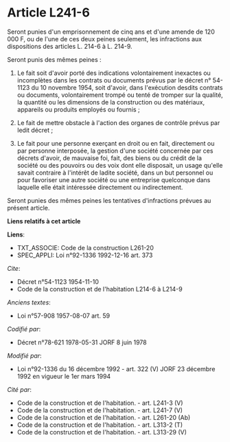 # Article L241-6

Seront punies d'un emprisonnement de cinq ans et d'une amende de 120 000 F, ou de l'une de ces deux peines seulement, les
infractions aux dispositions des articles L. 214-6 à L. 214-9.

Seront punis des mêmes peines :

1. Le fait soit d'avoir porté des indications volontairement inexactes ou incomplètes dans les contrats ou documents prévus
par le décret n° 54-1123 du 10 novembre 1954, soit d'avoir, dans l'exécution desdits contrats ou documents, volontairement
trompé ou tenté de tromper sur la qualité, la quantité ou les dimensions de la construction ou des matériaux, appareils ou
produits employés ou fournis ;

2. Le fait de mettre obstacle à l'action des organes de contrôle prévus par ledit décret ;

3. Le fait pour une personne exerçant en droit ou en fait, directement ou par personne interposée, la gestion d'une société
concernée par ces décrets d'avoir, de mauvaise foi, fait, des biens ou du crédit de la société ou des pouvoirs ou des voix
dont elle disposait, un usage qu'elle savait contraire à l'intérêt de ladite société, dans un but personnel ou pour favoriser
une autre société ou une entreprise quelconque dans laquelle elle était intéressée directement ou indirectement.

Seront punies des mêmes peines les tentatives d'infractions prévues au présent article.

**Liens relatifs à cet article**

**Liens**:

  - TXT_ASSOCIE: Code de la construction L261-20
  - SPEC_APPLI: Loi n°92-1336 1992-12-16 art. 373

_Cite_:

  - Décret n°54-1123 1954-11-10
  - Code de la construction et de l'habitation L214-6 à L214-9

_Anciens textes_:

  - Loi n°57-908 1957-08-07 art. 59

_Codifié par_:

  - Décret n°78-621 1978-05-31 JORF 8 juin 1978

_Modifié par_:

  - Loi n°92-1336 du 16 décembre 1992 - art. 322 (V) JORF 23 décembre 1992 en vigueur le 1er mars 1994

_Cité par_:

  - Code de la construction et de l'habitation. - art. L241-3 (V)
  - Code de la construction et de l'habitation. - art. L241-7 (V)
  - Code de la construction et de l'habitation. - art. L261-20 (Ab)
  - Code de la construction et de l'habitation. - art. L313-2 (T)
  - Code de la construction et de l'habitation. - art. L313-29 (V)
